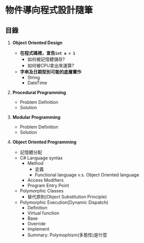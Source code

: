 # 物件導向程式設計隨筆

## 目錄

1. **Object Oriented Design**
   - **在程式碼裡，宣告`int a = 1`**
     - 如何被記憶體儲存?
     - 如何被CPU拿出來運算?
   - **字串及日期型別可能的底層實作**
     - String
     - DateTime

2. **Procedural Programming**
   - Problem Definition
   - Solution

3. **Modular Programming**
   - Problem Definition
   - Solution

4. **Object Oriented Programming**
   - 記憶體分配
   - C# Language syntax
     - Method
       - 定義
       - Functional language v.s. Object Oriented language
     - Access Modifiers
     - Program Entry Point
   - Polymorphic Classes
     - 替代原則(Object Substitution Principle)
   - Polymorphic Execution(Dynamic Dispatch)
     - Definition
     - Virtual function
     - Base
     - Override
     - Implement
     - Summary: Polymophism(多態性)是什麼
